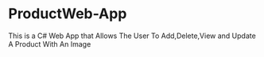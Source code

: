 # ProductWeb-App
This is a C# Web App that Allows The User To Add,Delete,View and Update A Product With An Image
